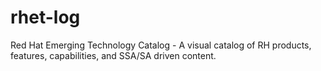 # rhet-log
Red Hat Emerging Technology Catalog - A visual catalog of RH products, features, capabilities, and SSA/SA driven content.
